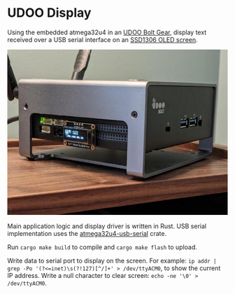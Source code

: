 # UDOO Display

Using the embedded atmega32u4 in an [UDOO Bolt Gear](https://www.udoo.org/udooboltgear), display text received over a USB serial interface on an [SSD1306 OLED screen](https://www.dfrobot.com/product-2018.html).

![udoo](./udoo.jpg)

Main application logic and display driver is written in Rust. USB serial implementation uses the [atmega32u4-usb-serial](https://github.com/mogenson/atmega32u4-usb-serial) crate.

Run `cargo make build` to compile and `cargo make flash` to upload.

Write data to serial port to display on the screen. For example: `ip addr | grep -Po '(?<=inet)\s(?!127)[^/]+' > /dev/ttyACM0`, to show the current IP address. Write a null character to clear screen: `echo -ne '\0' > /dev/ttyACM0`.

